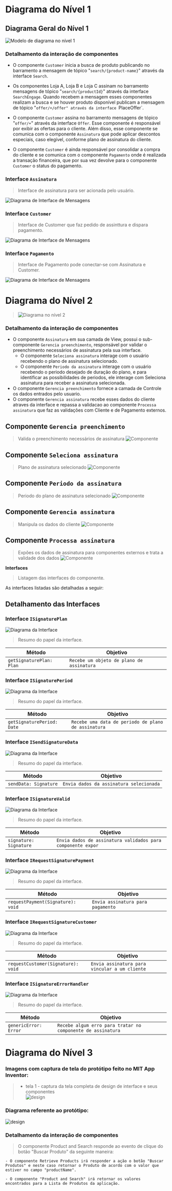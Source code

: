 # Diagrama do Nível 1 

## Diagrama Geral do Nível 1

![Modelo de diagrama no nível 1](images/diagrama-componente-mensagens.PNG)

### Detalhamento da interação de componentes

* O componente `Customer` inicia a busca de produto publicando no barramento a mensagem de tópico "`search/{product-name}`" através da interface `Search`.

* Os componentes Loja A, Loja B e Loja C assinam no barramento mensagens de tópico "`search/{productId}`" através da interface `SearchEngage`. Quando recebem a mensagem esses componentes realizam a busca e se houver produto disponível  publicam a mensagem de tópico "`offer/+/offer" através da interface `PlaceOffer`.

* O componente `Customer` assina no barramento mensagens de tópico "`offer/+`" através da interface `Offer`. Esse componente é responsável por exibir as ofertas para o cliente. Além disso, esse componente se comunica com o componente `Assinatura` que pode aplicar descontos especiais, caso elegível, conforme plano de assinatura do cliente.

* O componente `Customer` é ainda responsável por consolidar a compra do cliente e se comunica com o componente `Pagamento` onde é realizada a transação financeira, que por sua vez devolve para o componente `Customer` o status do pagamento.

### Interface `Assinatura`

> Interface de assinatura para ser acionada pelo usuário.

![Diagrama de Interface de Mensagens](images/interface001.JPG)

### Interface `Customer`

> Interface de Customer que faz pedido de assinttura e dispara pagamento.

![Diagrama de Interface de Mensagens](images/interface002.JPG)

### Interface `Pagamento`

> Interface de Pagamento pode conectar-se com Assinatura e Customer.

![Diagrama de Interface de Mensagens](images/interface003.JPG)


# Diagrama do Nível 2

> ![Diagrama no nível 2](images/N2-diagrama.png)

### Detalhamento da interação de componentes

* O componente `Assinatura` em sua camada de View, possui o sub-componente `Gerencia preenchimento`, responsável por validar o preenchimento necessários de assinatura pela sua interface.
  * O componente `Seleciona assinatura` interage com o usuário recebendo o plano de assinatura selecionado.
  * O componente `Periodo da assinatura` interage com o usuário recebendo o periodo desejado de duração do plano, e para identificar as possibilidades de periodos, ele interage com Seleciona assinatura para receber a assinatura selecionada.
* O componente `Gerencia preenchimento` fornece a camada de Controle os dados entrados pelo usuario.
* O componente `Gerencia assinatura` recebe esses dados do cliente atraves da interface e repassa a validacao ao componente `Processa assinatura` que faz as validações com Cliente e de Pagamento externos.

## Componente `Gerencia preenchimento`
> Valida o preenchimento necessários de assinatura
![Componente](images/N2-gerencia-preenchimento.png)

## Componente `Seleciona assinatura`
> Plano de assinatura selecionado
![Componente](images/N2-seleciona-assinatura.png)

## Componente `Periodo da assinatura`
> Periodo do plano de assinatura selecionado
![Componente](images/N2-periodo-assinatura.png)

## Componente `Gerencia assinatura`
> Manipula os dados do cliente
![Componente](images/N2-gerencia-assinatura.png)

## Componente `Processa assinatura`
> Expões os dados de assinatura para componentes externos e trata a validade dos dados
![Componente](images/N2-processa-assinatura.png)

**Interfaces**
> Listagem das interfaces do componente.

As interfaces listadas são detalhadas a seguir:

## Detalhamento das Interfaces

### Interface `ISignaturePlan`

![Diagrama da Interface](images/N2-signaturePlan.png)

> Resumo do papel da interface.

Método | Objetivo
-------| --------
`getSignaturePlan: Plan` | `Recebe um objeto de plano de assinatura`

### Interface `ISignaturePeriod`

![Diagrama da Interface](images/N2-signaturePeriod.png)

> Resumo do papel da interface.

Método | Objetivo
-------| --------
`getSignaturePeriod: Date` | `Recebe uma data de periodo de plano de assinatura`

### Interface `ISendSignatureData`

![Diagrama da Interface](images/N2-sendSignature.png)

> Resumo do papel da interface.

Método | Objetivo
-------| --------
`sendData: Signature` | `Envia dados da assinatura selecionada`

### Interface `ISignatureValid`

![Diagrama da Interface](images/N2-signatureValid.png)

> Resumo do papel da interface.

Método | Objetivo
-------| --------
`signature: Signature` | `Envia dados de assinatura validados para componente expor`

### Interface `IRequestSignaturePayment`

![Diagrama da Interface](images/N2-requestPayment.png)

> Resumo do papel da interface.

Método | Objetivo
-------| --------
`requestPayment(Signature): void` | `Envia assinatura para pagamento`

### Interface `IRequestSignatureCustomer`

![Diagrama da Interface](images/N2-requestCustomer.png)

> Resumo do papel da interface.

Método | Objetivo
-------| --------
`requestCustomer(Signature): void` | `Envia assinatura para vincular a um cliente`

### Interface `ISignatureErrorHandler`

![Diagrama da Interface](images/N2-genericError.png)

> Resumo do papel da interface.

Método | Objetivo
-------| --------
`genericError: Error` | `Recebe algum erro para tratar no componente de assinatura`

# Diagrama do Nível 3
### Imagens com captura de tela do protótipo feito no MIT App Inventor:

> * tela 1 - captura da tela completa de design de interface e seus componentes <br>
![design](images/N3-App.jpg)

### Diagrama referente ao protótipo:

![design](images/N3-diagrama.jpg)

### Detalhamento da interação de componentes
> O componente Product and Search responde ao evento de clique do botão "Buscar Produto" da seguinte maneira:

	- O componente Retrieve Products irá responder a ação o botão "Buscar Produtos" e neste caso retornar o Produto de acordo com o valor que estiver no campo "productName".

	- O componente "Product and Search" irá retornar os valores encontrados para a Lista de Produtos da aplicação.